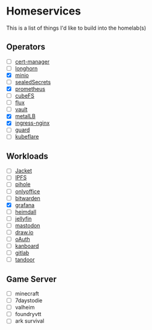 # Homeservices

This is a list of things I'd like to build into the homelab(s)

## Operators
- [ ] [cert-manager](https://cert-manager.io/)
- [ ] [longhorn](https://longhorn.io/)
- [x] [minio](https://min.io/)
- [ ] [sealedSecrets](https://github.com/bitnami-labs/sealed-secrets)
- [x] [prometheus](https://prometheus.io/)
- [ ] [cubeFS](https://cubefs.io/)
- [ ] [flux](https://fluxcd.io/)
- [ ] [vault](https://www.vaultproject.io/docs/secrets/key-management)
- [x] [metalLB](https://metallb.universe.tf/)
- [x] [ingress-nginx](https://github.com/kubernetes/ingress-nginx)
- [ ] [guard](https://github.com/kubeguard/guard)
- [ ] [kubeflare](https://kubeflare.com/)

## Workloads
- [ ] [Jacket](https://github.com/Jackett/Jackett)
- [ ] [IPFS](https://ipfs.io/)
- [ ] [pihole](https://pi-hole.net/)
- [ ] [onlyoffice](https://www.onlyoffice.com/)
- [ ] [bitwarden](https://bitwarden.com/help/licensing-on-premise/#:~:text=Self%2Dhosting%20Bitwarden%20is%20free,the%20owner%20of%20an%20organization.)
- [x] [grafana](https://grafana.com/)
- [ ] [heimdall](https://heimdall.site/)
- [ ] [jellyfin](https://jellyfin.org/)
- [ ] [mastodon](https://github.com/mastodon/mastodon)
- [ ] [draw.io](https://github.com/jgraph/drawio)
- [ ] [oAuth](https://github.com/oauth-io)
- [ ] [kanboard](https://kanboard.org/)
- [ ] [gitlab](https://about.gitlab.com/)
- [ ] [tandoor](https://tandoor.dev/)

## Game Server
- [ ] minecraft
- [ ] 7daystodie
- [ ] valheim
- [ ] foundryvtt
- [ ] ark survival
